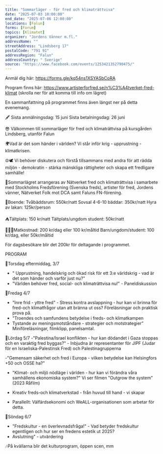```yaml
---
title: "Sommarläger - för fred och klimaträttvisa"
date: "2025-07-03 10:00:00"
end_date: "2025-07-06 12:00:00"
locations: [Falun]
forms: [Forum]
topics: [Klimatet]
organizer: "Jordens Vänner m.fl."
addressName: ""
streetAddress: "Lindsberg 17"
postalCode: "791 91"
addressRegion: "Falun"
addressCountry: " Sverige"
source: "https://www.facebook.com/events/1253421352790475/"
---
```

Anmäl dig här:
https://forms.gle/kq54ns1XSYASbCoRA

Program finns här: 
 https://www.artisterforfred.se/n%C3%A4tverket-fred-klimat (skrolla ner för att komma till info om lägret)

En sammanfattning på programmet finns även längst ner på detta evenemang.

🖋️ Sista anmälningsdag: 15 juni
Sista betalningsdag: 26 juni


😎 Välkommen till sommarläger för fred och klimaträttvisa på kursgården Lindsberg, utanför Falun 

🌍Vad är det som händer i världen?
Vi står inför krig - upprustning - klimatkrisen.

☮️🕊️ Vi behöver diskutera och förstå tillsammans med andra för att rädda miljön - demokratin - stärka mänskliga rättigheter och skapa ett fredligare samhälle!

🦋Sommarlägret arrangeras av Nätverket fred och klimaträttvisa i samarbete med Stockholms Fredsförening (Svenska freds), artister för fred, Jordens vänner, Nätverket Folk mot DCA samt Faluns FN-förening. 

🛌Boende: 
Tvåbäddsrum: 550kr/natt
Sovsal 4-6-10 bäddar: 350kr/natt
Hyra av lakan: 125kr/person

⛺Tältplats: 150 kr/natt
Tältplats/ungdom student: 50kr/natt

 🥔🥑🥖Matkostnad:
200 kr/dag eller 100 kr/måltid
Barn/ungdom/student: 100 kr/dag, eller 50kr/måltid

För dagsbesökare blir det 200kr för deltagande i programmet. 


PROGRAM 

🧩Torsdag eftermiddag, 3/7 
- " Upprustning, handelskrig och ökad risk för ett 3:e världskrig - 
    vad är det som händer och varför just nu?" 
 -  "Världen behöver fred, social- och klimaträttvisa nu!" - 
     Paneldiskussion 

🧩Fredag 4/7 
- "Inre frid - yttre fred" -  Stress kontra avslappning - hur kan vi brinna för fred-och klimatfrågor utan att bränna ut oss? Föreläsningar och praktisk prova på. 
 -  "Troendes och samfundens betydelse i freds- och klimatkampen
- Tystande av meningsmotståndare - strategier och motstrategier” Miniföreläsningar, filmklipp, panelsamtal.

🧩Lördag 5/7
-"Palestina/Israel konflikten - hur kan dödandet i Gaza stoppas 
  och en varaktig fred byggas?" -  Inbjudna är representanter för 
  JIPF (Judar för en Israeliska-Palestinsk Fred) och 
  Palestinagrupperna 

 -"Gemensam säkerhet och fred i Europa - vilken betydelse kan 
   Helsingfors +50 och OSSE ha?"  
- "Klimat- och miljö nödläge i världen - hur kan vi förändra våra 
    samhällens ekonomiska system?" Vi ser filmen "Outgrow the 
    system" (2023 Råfilm) 

- Kreativ freds-och klimatverkstad - från huvud till hand - vi 
  skapar
- Parallellt: Välfärdsekonomi och WeALL-organisationen som 
  arbetar för detta.
 
🧩Söndag 6/7
 - "Fredskultur - en överlevnadsfråga!"  - Vad betyder fredskultur 
    egentligen och hur ser en fredens estetik ut 2025?  
 - Avslutning" - utvärdering

🎶På kvällarna blir det kulturprogram, öppen scen, mm






